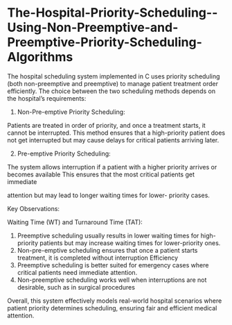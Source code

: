 # The-Hospital-Priority-Scheduling--Using-Non-Preemptive-and-Preemptive-Priority-Scheduling-Algorithms
The hospital scheduling system implemented in C uses priority scheduling (both
non-preemptive and preemptive) to manage patient treatment order efficiently.
The choice between the two scheduling methods depends on the hospital’s
requirements:
1. Non-Pre-emptive Priority Scheduling:

 Patients are treated in order of priority, and once a treatment
starts, it cannot be interrupted.
 This method ensures that a high-priority patient does not get
interrupted but may cause delays for critical patients arriving
later.

2. Pre-emptive Priority Scheduling:

 The system allows interruption if a patient with a higher
priority arrives or becomes available
 This ensures that the most critical patients get immediate

attention but may lead to longer waiting times for lower-
priority cases.

Key Observations:

 Waiting Time (WT) and Turnaround Time (TAT):
1. Preemptive scheduling usually results in lower
waiting times for high-priority patients but may
increase waiting times for lower-priority ones.
2. Non-pre-emptive scheduling ensures that once
a patient starts treatment, it is completed
without interruption
 Efficiency
1. Preemptive scheduling is better suited for
emergency cases where critical patients need
immediate attention.
2. Non-preemptive scheduling works well when
interruptions are not desirable, such as in surgical
procedures

Overall, this system effectively models real-world hospital scenarios where patient
priority determines scheduling, ensuring fair and efficient medical attention.
